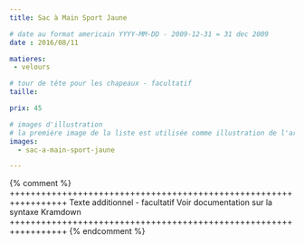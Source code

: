 ```yaml
---
title: Sac à Main Sport Jaune

# date au format americain YYYY-MM-DD - 2009-12-31 = 31 dec 2009
date : 2016/08/11

matieres:
 - velours

# tour de tête pour les chapeaux - facultatif
taille:

prix: 45

# images d'illustration
# la première image de la liste est utilisée comme illustration de l'article dans les pages de listing.
images:
  - sac-a-main-sport-jaune

---
```

{% comment %} +++++++++++++++++++++++++++++++++++++++++++++++++++++++++++++++++
              Texte additionnel - facultatif
              Voir documentation sur la syntaxe Kramdown
+++++++++++++++++++++++++++++++++++++++++++++++++++++++++++++++++ {% endcomment %}
